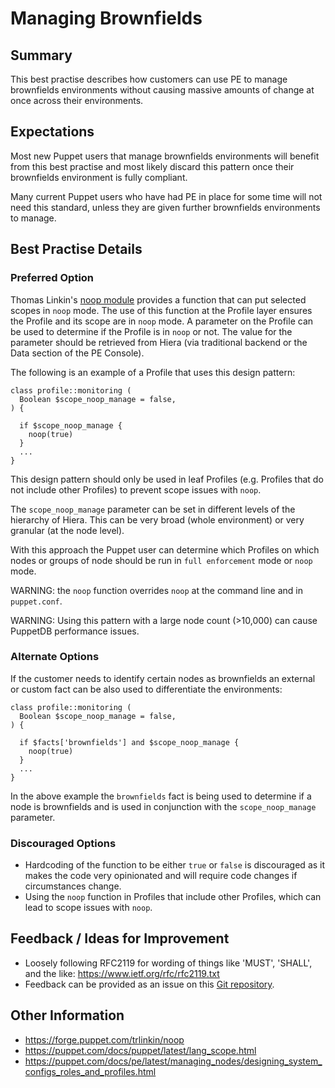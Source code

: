 # Managing Brownfields

## Summary

This best practise describes how customers can use PE to manage brownfields environments without causing massive amounts of change at once across their environments.

## Expectations

Most new Puppet users that manage brownfields environments will benefit from this best practise and most likely discard this pattern once their brownfields environment is fully compliant.

Many current Puppet users who have had PE in place for some time will not need this standard, unless they are given further brownfields environments to manage.

## Best Practise Details

### Preferred Option

Thomas Linkin's [noop module](https://forge.puppet.com/trlinkin/noop) provides a function that can put selected scopes in `noop` mode. The use of this function at the Profile layer ensures the Profile and its scope are in `noop` mode. A parameter on the Profile can be used to determine if the Profile is in `noop` or not. The value for the parameter should be retrieved from Hiera (via traditional backend or the Data section of the PE Console).

The following is an example of a Profile that uses this design pattern:

```puppet
class profile::monitoring (
  Boolean $scope_noop_manage = false,
) {

  if $scope_noop_manage {
    noop(true)
  }
  ...
}
```

This design pattern should only be used in leaf Profiles (e.g. Profiles that do not include other Profiles) to prevent scope issues with `noop`.

The `scope_noop_manage` parameter can be set in different levels of the hierarchy of Hiera. This can be very broad (whole environment) or very granular (at the node level).

With this approach the Puppet user can determine which Profiles on which nodes or groups of node should be run in `full enforcement` mode or `noop` mode.

WARNING: the `noop` function overrides `noop` at the command line and in `puppet.conf`.

WARNING: Using this pattern with a large node count (>10,000) can cause PuppetDB performance issues.

### Alternate Options

If the customer needs to identify certain nodes as brownfields an external or custom fact can be also used to differentiate the environments:

```puppet
class profile::monitoring (
  Boolean $scope_noop_manage = false,
) {

  if $facts['brownfields'] and $scope_noop_manage {
    noop(true)
  }
  ...
}
```

In the above example the `brownfields` fact is being used to determine if a node is brownfields and is used in conjunction with the `scope_noop_manage` parameter.

### Discouraged Options

* Hardcoding of the function to be either `true` or `false` is discouraged as it makes the code very opinionated and will require code changes if circumstances change.
* Using the `noop` function in Profiles that include other Profiles, which can lead to scope issues with `noop`.

## Feedback / Ideas for Improvement

* Loosely following RFC2119 for wording of things like 'MUST', 'SHALL', and the like: https://www.ietf.org/rfc/rfc2119.txt
* Feedback can be provided as an issue on this [Git repository](https://github.com/puppetlabs/best-practices/issues).

## Other Information

* https://forge.puppet.com/trlinkin/noop
* https://puppet.com/docs/puppet/latest/lang_scope.html
* https://puppet.com/docs/pe/latest/managing_nodes/designing_system_configs_roles_and_profiles.html
